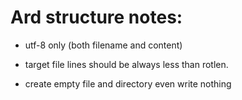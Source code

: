 # Ard structure notes:

* utf-8 only (both filename and content)

* target file lines should be always less than rotlen.

* create empty file and directory even write nothing